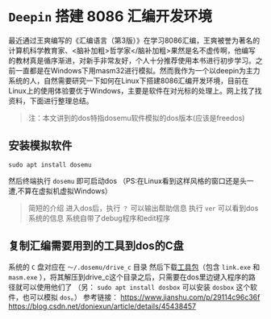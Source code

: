 # `Deepin` 搭建 8086 汇编开发环境

最近通过王爽编写的《汇编语言（第3版）》在学习8086汇编，王爽被誉为著名的计算机科学教育家、<脑补加粗>哲学家</脑补加粗>果然是名不虚传啊，他编写的教材真是循序渐进，对新手非常友好，个人十分推荐使用本书进行初步学习。之前一直都是在Windows下用masm32进行模拟。然而我作为一个以deepin为主力系统的人，自然需要研究一下如何在Linux下搭建8086汇编开发环境，目前在Linux上的使用体验要优于Windows，主要是软件在对光标的处理上。网上找了找资料，下面进行整理总结。
> 注：本文讲到的dos特指dosemu软件模拟的dos版本(应该是freedos)

## 安装模拟软件

`sudo apt install dosemu`

然后终端执行 `dosemu` 即可启动dos
（PS:在Linux看到这样风格的窗口还是头一遭,不算在虚拟机虚拟Windows）
> 简短的介绍
进入dos后，执行 `？` 可以输出帮助信息
执行 `ver` 可以看到dos系统的信息
系统自带了debug程序和edit程序

## 复制汇编需要用到的工具到dos的C盘

系统的 `C` 盘对应在 `～/.dosemu/drive_c` 目录
然后下载[工具包](https://github.com/ziqiangxu/sources1/raw/master/assume/dosbox.zip)（包含 `link.exe` 和 `masm.exe` ），将其解压到drive_c这个目录之后，只需要在dos里边键入程序的路径就可以使用他们了
（另： `sudo apt install dosbox` 可以安装 `dosbox` 这个软件，也可以模拟 `dos`。）
参考链接：
https://www.jianshu.com/p/29114c96c36f
https://blog.csdn.net/doniexun/article/details/45438457
